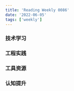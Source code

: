 ```yaml
---
title: 'Reading Weekly 0086'
date: '2022-06-05'
tags: ['weekly']
---
```


### 技术学习

### 工程实践

### 工具资源

### 认知提升
